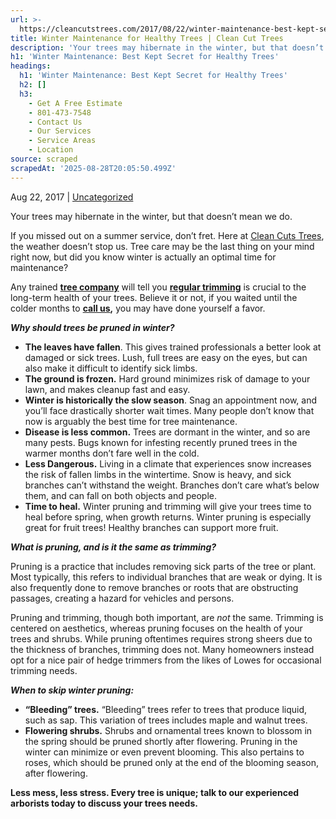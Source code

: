 ```yaml
---
url: >-
  https://cleancutstrees.com/2017/08/22/winter-maintenance-best-kept-secret-for-healthy-trees/
title: Winter Maintenance for Healthy Trees | Clean Cut Trees
description: 'Your trees may hibernate in the winter, but that doesn’t mean we do.'
h1: 'Winter Maintenance: Best Kept Secret for Healthy Trees'
headings:
  h1: 'Winter Maintenance: Best Kept Secret for Healthy Trees'
  h2: []
  h3:
    - Get A Free Estimate
    - 801-473-7548
    - Contact Us
    - Our Services
    - Service Areas
    - Location
source: scraped
scrapedAt: '2025-08-28T20:05:50.499Z'
---
```

Aug 22, 2017 | [Uncategorized](https://cleancutstrees.com/category/uncategorized/)

Your trees may hibernate in the winter, but that doesn’t mean we do.

If you missed out on a summer service, don’t fret. Here at [Clean Cuts Trees](https://cleancutstrees.com/), the weather doesn’t stop us. Tree care may be the last thing on your mind right now, but did you know winter is actually an optimal time for maintenance?

Any trained **[tree company](https://cleancutstrees.com/services/tree-removal-ogden-utah/)** will tell you **[regular trimming](https://cleancutstrees.com/2024/10/11/tree-trimming-seasonal/)** is crucial to the long-term health of your trees. Believe it or not, if you waited until the colder months to **[call us](tel:8014737548),** you may have done yourself a favor.

**_Why should trees be pruned in winter?_**

-   **The leaves have fallen**. This gives trained professionals a better look at damaged or sick trees. Lush, full trees are easy on the eyes, but can also make it difficult to identify sick limbs.
-   **The ground is frozen.** Hard ground minimizes risk of damage to your lawn, and makes cleanup fast and easy.
-   **Winter is historically the slow season**. Snag an appointment now, and you’ll face drastically shorter wait times. Many people don’t know that now is arguably the best time for tree maintenance.
-   **Disease is less common.** Trees are dormant in the winter, and so are many pests. Bugs known for infesting recently pruned trees in the warmer months don’t fare well in the cold.
-   **Less Dangerous.** Living in a climate that experiences snow increases the risk of fallen limbs in the wintertime. Snow is heavy, and sick branches can’t withstand the weight. Branches don’t care what’s below them, and can fall on both objects and people.
-   **Time to heal.** Winter pruning and trimming will give your trees time to heal before spring, when growth returns. Winter pruning is especially great for fruit trees! Healthy branches can support more fruit.

**_What is pruning, and is it the same as trimming?_**

Pruning is a practice that includes removing sick parts of the tree or plant. Most typically, this refers to individual branches that are weak or dying. It is also frequently done to remove branches or roots that are obstructing passages, creating a hazard for vehicles and persons.

Pruning and trimming, though both important, are _not_ the same. Trimming is centered on aesthetics, whereas pruning focuses on the health of your trees and shrubs. While pruning oftentimes requires strong sheers due to the thickness of branches, trimming does not. Many homeowners instead opt for a nice pair of hedge trimmers from the likes of Lowes for occasional trimming needs.

**_When to skip winter pruning:_**

-   **“Bleeding” trees.** “Bleeding” trees refer to trees that produce liquid, such as sap. This variation of trees includes maple and walnut trees.
-   **Flowering shrubs.** Shrubs and ornamental trees known to blossom in the spring should be pruned shortly after flowering. Pruning in the winter can minimize or even prevent blooming. This also pertains to roses, which should be pruned only at the end of the blooming season, after flowering.

**Less mess, less stress. Every tree is unique; talk to our experienced arborists today to discuss your trees needs.**
